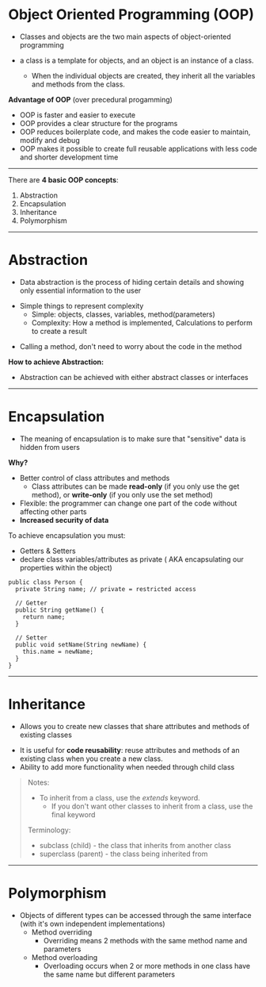# Object Oriented Programming (OOP)

-  Classes and objects are the two main aspects of object-oriented programming

-  a class is a template for objects, and an object is an instance of a class.
      -  When the individual objects are created, they inherit all the variables and methods from the class.


**Advantage of OOP** (over precedural progamming)

-  OOP is faster and easier to execute
-  OOP provides a clear structure for the programs
-  OOP reduces boilerplate code, and makes the code easier to maintain, modify and debug
-  OOP makes it possible to create full reusable applications with less code and shorter development time

-----------------------------------
There are **4 basic OOP concepts**:
1. Abstraction
2. Encapsulation
3. Inheritance
4. Polymorphism

-----------------------------------

# Abstraction

-  Data abstraction is the process of hiding certain details and showing only essential information to the user

* Simple things to represent complexity
    * Simple: objects, classes, variables, method(parameters)
    * Complexity: How a method is implemented, Calculations to perform to create a result

-  Calling a method, don't need to worry about the code in the method
    
    
**How to achieve Abstraction:**

-  Abstraction can be achieved with either abstract classes or interfaces


--------------------------------------------------------------------------------------------------------------------

# Encapsulation
- The meaning of encapsulation is to make sure that "sensitive" data is hidden from users

**Why?**
-  Better control of class attributes and methods
      -  Class attributes can be made **read-only** (if you only use the get method), or **write-only** (if you only use the set method)
-  Flexible: the programmer can change one part of the code without affecting other parts
-  **Increased security of data**

To achieve encapsulation you must:
-  Getters & Setters
-  declare class variables/attributes as private ( AKA encapsulating our properties within the object)

```
public class Person {
  private String name; // private = restricted access

  // Getter
  public String getName() {
    return name;
  }

  // Setter
  public void setName(String newName) {
    this.name = newName;
  }
}

```
--------------------------------------------------------------------------------------------------------------------

# Inheritance
* Allows you to create new classes that share attributes and methods of existing classes

-  It is useful for **code reusability**: reuse attributes and methods of an existing class when you create a new class.
-  Ability to add more functionality when needed through child class

>  Notes:
>  -  To inherit from a class, use the *extends* keyword.
>     -  If you don't want other classes to inherit from a class, use the final keyword
>     
>  Terminology:
>  -  subclass (child) - the class that inherits from another class
>  -  superclass (parent) - the class being inherited from
    
--------------------------------------------------------------------------------------------------------------------    
    
# Polymorphism
* Objects of different types can be accessed through the same interface (with it's own independent implementations)
    * Method overriding
         -  Overriding means 2 methods with the same method name and parameters
    * Method overloading
         -  Overloading occurs when 2 or more methods in one class have the same name but different parameters
